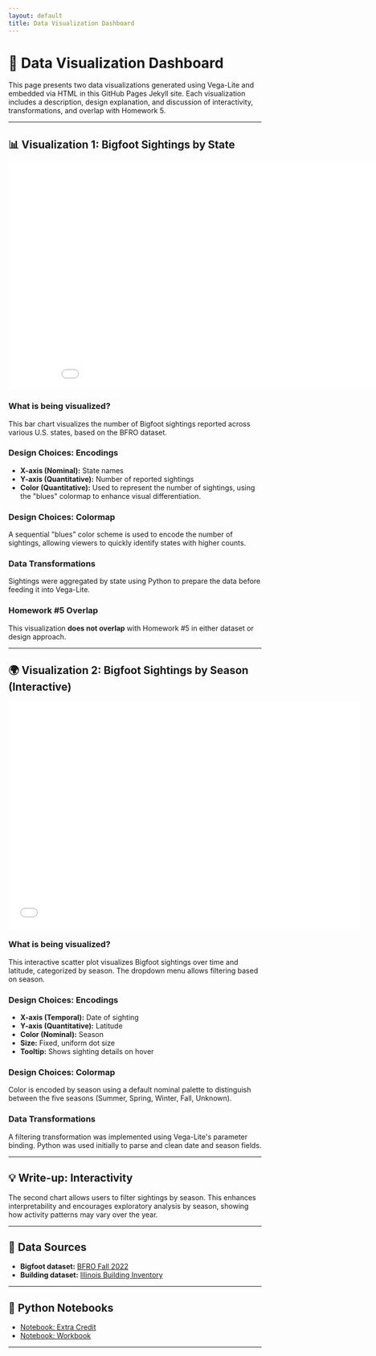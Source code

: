 ```yaml
---
layout: default
title: Data Visualization Dashboard
---
```


# 🧭 Data Visualization Dashboard

This page presents two data visualizations generated using Vega-Lite and embedded via HTML in this GitHub Pages Jekyll site. Each visualization includes a description, design explanation, and discussion of interactivity, transformations, and overlap with Homework 5.

---

## 📊 Visualization 1: Bigfoot Sightings by State
<iframe src="assets/bigfoot_state_counts.html" width="900" height="450" style="border:none;"></iframe>

### What is being visualized?
This bar chart visualizes the number of Bigfoot sightings reported across various U.S. states, based on the BFRO dataset.

### Design Choices: Encodings
- **X-axis (Nominal):** State names  
- **Y-axis (Quantitative):** Number of reported sightings  
- **Color (Quantitative):** Used to represent the number of sightings, using the "blues" colormap to enhance visual differentiation.

### Design Choices: Colormap
A sequential "blues" color scheme is used to encode the number of sightings, allowing viewers to quickly identify states with higher counts.

### Data Transformations
Sightings were aggregated by state using Python to prepare the data before feeding it into Vega-Lite.

### Homework #5 Overlap
This visualization **does not overlap** with Homework #5 in either dataset or design approach.

---

## 🌍 Visualization 2: Bigfoot Sightings by Season (Interactive)
<iframe src="assets/bigfoot_season_time.html" width="700" height="450" style="border:none;"></iframe>

### What is being visualized?
This interactive scatter plot visualizes Bigfoot sightings over time and latitude, categorized by season. The dropdown menu allows filtering based on season.

### Design Choices: Encodings
- **X-axis (Temporal):** Date of sighting  
- **Y-axis (Quantitative):** Latitude  
- **Color (Nominal):** Season  
- **Size:** Fixed, uniform dot size  
- **Tooltip:** Shows sighting details on hover

### Design Choices: Colormap
Color is encoded by season using a default nominal palette to distinguish between the five seasons (Summer, Spring, Winter, Fall, Unknown).

### Data Transformations
A filtering transformation was implemented using Vega-Lite's parameter binding. Python was used initially to parse and clean date and season fields.



---

## 💡 Write-up: Interactivity
The second chart allows users to filter sightings by season. This enhances interpretability and encourages exploratory analysis by season, showing how activity patterns may vary over the year.

---

## 🔗 Data Sources
- **Bigfoot dataset:** [BFRO Fall 2022](https://raw.githubusercontent.com/UIUC-iSchool-DataViz/is445_data/main/bfro_reports_fall2022.csv)  
- **Building dataset:** [Illinois Building Inventory](https://raw.githubusercontent.com/UIUC-iSchool-DataViz/is445_data/main/building_inventory.csv)

---

## 📓 Python Notebooks
- [Notebook: Extra Credit](https://github.com/Ankit-Sawant/AnkitSawant/blob/main/Extra_credit.ipynb)  
- [Notebook: Workbook](https://github.com/Ankit-Sawant/AnkitSawant/blob/main/Workbook%20(11).ipynb)

---


